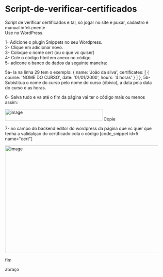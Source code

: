 # Script-de-verificar-certificados<br>
Script de verificar certificados e tal, só jogar no site e puxar, cadastro é manual infelizmente<br>
Use no WordPress.<br>


1- Adicione o plugin Snippets no seu Wordpress. <br>
2- Clique em adicionar novo.<br>
3- Coloque o nome cert (ou o que vc quiser)<br>
4- Cole o código html em anexo no código<br>
5- adicone o banco de dados da seguinte maneira:<br>

  5a- la na linha 29 tem o exemplo:
    {
    name: 'João da silva',
    certificates: [
      { course: 'NOME DO CURSO', date: '01/01/2000', hours: '4 horas' }
    ]
  },
  5b- Subistitua o nome do curso pelo nome do curso (óbivio), a data pela data do curso e as horas.

6- Salva tudo e va até o fim da página vai ter o código mais ou menos assim:

<img width="321" height="38" alt="image" src="https://github.com/user-attachments/assets/6c9668d7-66ba-4a6f-b42d-393c08daae03" />
Copie

7- no campo do backend editor do wordpress da página que vc quer que tenha a validalçao do certificado cola o código
[code_snippet id=5 name="cert"]

<img width="1427" height="354" alt="image" src="https://github.com/user-attachments/assets/d9b5cc39-4e42-4bfe-aa56-d737abdeb8d9" />

fim

abraço
